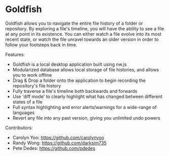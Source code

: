 # Goldfish

Goldfish allows you to navigate the entire file history of a folder or repository. By exploring a file's timeline, you will have the ability to see a file at any point in its existence. You can either watch a file evolve into its most recent state, or watch the file unravel towards an older version in order to follow your footsteps back in time.

Features:
* Goldfish is a local desktop application built using nw.js
* Modularized database allows local storage of file histories, and allows you to work offline
* Drag & Drop a folder onto the application to begin recording the repository's file history
* Fully traverse a file's timeline both backwards and forwards
* Use 'diff mode' to clearly highlight what has changed between different states of a file
* Full syntax highlighting and error alerts/warnings for a wide-range of languages
* Revert any file into any past version, giving you unlimited undo powers

Contributors:
* Carolyn Yoo:  https://github.com/carolynyoo
* Randy Wong:   https://github.com/darksim735
* Pete Dedes:   https://github.com/pdedes
